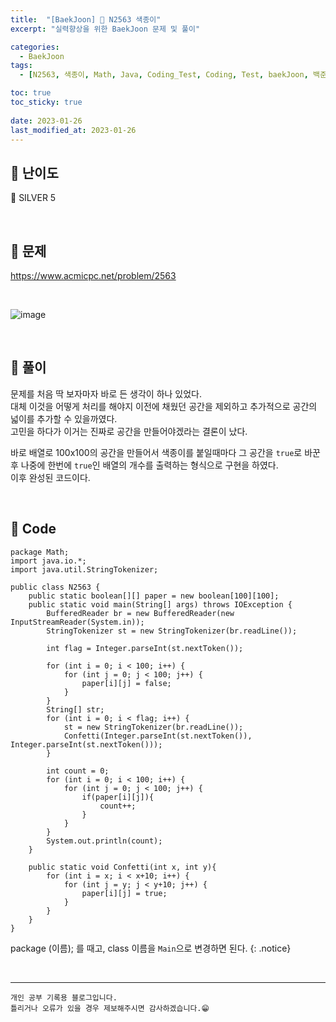 ```yaml
---
title:  "[BaekJoon] 🥈 N2563 색종이"
excerpt: "실력향상을 위한 BaekJoon 문제 및 풀이"

categories:
  - BaekJoon
tags:
  - [N2563, 색종이, Math, Java, Coding_Test, Coding, Test, baekJoon, 백준]

toc: true
toc_sticky: true
 
date: 2023-01-26
last_modified_at: 2023-01-26
---
```


## 📌 난이도

  🥈 SILVER 5

<br>

## 📌 문제

<https://www.acmicpc.net/problem/2563>

<br>

![image](https://user-images.githubusercontent.com/37824506/214777592-b989067a-d04d-45fb-846d-7958caebec46.png)

<br>

## 📌 풀이

문제를 처음 딱 보자마자 바로 든 생각이 하나 있었다.  
대체 이것을 어떻게 처리를 해야지 이전에 채웠던 공간을 제외하고 추가적으로 공간의 넓이를 추가할 수 있을까였다.  
고민을 하다가 이거는 진짜로 공간을 만들어야겠라는 결론이 났다.  

바로 배열로 100x100의 공간을 만들어서 색종이를 붙일때마다 그 공간을 `true`로 바꾼후 나중에 한번에 `true`인 배열의 개수를 출력하는 형식으로 구현을 하였다.  
이후 완성된 코드이다.


<br>

## 📌 Code

```
package Math;
import java.io.*;
import java.util.StringTokenizer;

public class N2563 {
    public static boolean[][] paper = new boolean[100][100];
    public static void main(String[] args) throws IOException {
        BufferedReader br = new BufferedReader(new InputStreamReader(System.in));
        StringTokenizer st = new StringTokenizer(br.readLine());

        int flag = Integer.parseInt(st.nextToken());

        for (int i = 0; i < 100; i++) {
            for (int j = 0; j < 100; j++) {
                paper[i][j] = false;
            }
        }
        String[] str;
        for (int i = 0; i < flag; i++) {
            st = new StringTokenizer(br.readLine());
            Confetti(Integer.parseInt(st.nextToken()), Integer.parseInt(st.nextToken()));
        }

        int count = 0;
        for (int i = 0; i < 100; i++) {
            for (int j = 0; j < 100; j++) {
                if(paper[i][j]){
                    count++;
                }
            }
        }
        System.out.println(count);
    }

    public static void Confetti(int x, int y){
        for (int i = x; i < x+10; i++) {
            for (int j = y; j < y+10; j++) {
                paper[i][j] = true;
            }
        }
    }
}
```

package (이름); 를 때고, class 이름을 `Main`으로 변경하면 된다.
{: .notice} 



<br>


***
    개인 공부 기록용 블로그입니다.
    틀리거나 오류가 있을 경우 제보해주시면 감사하겠습니다.😁